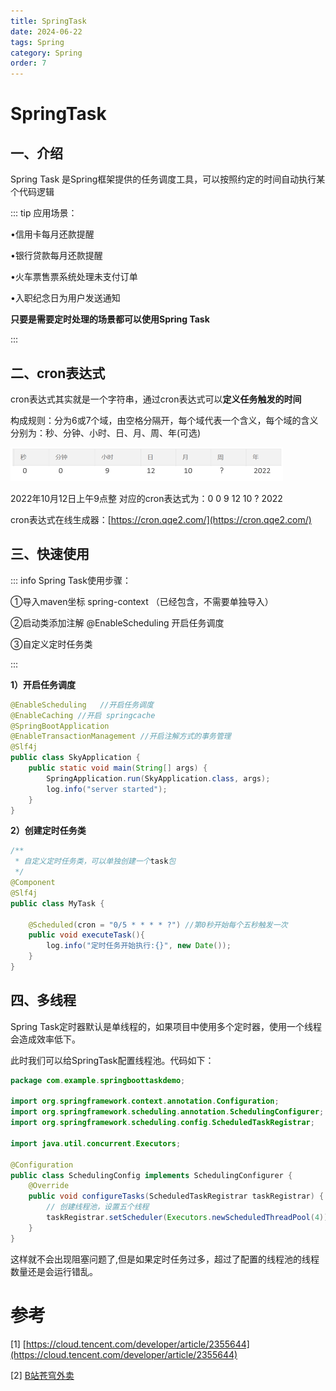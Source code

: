 ```yaml
---
title: SpringTask
date: 2024-06-22
tags: Spring
category: Spring
order: 7
---
```


<!--more--->

# SpringTask

## 一、介绍

Spring Task 是Spring框架提供的任务调度工具，可以按照约定的时间自动执行某个代码逻辑

::: tip  应用场景：

•信用卡每月还款提醒

•银行贷款每月还款提醒

•火车票售票系统处理未支付订单

•入职纪念日为用户发送通知

**只要是需要定时处理的场景都可以使用Spring Task**

:::

## 二、cron表达式

cron表达式其实就是一个字符串，通过cron表达式可以**定义任务触发的时间**

构成规则：分为6或7个域，由空格分隔开，每个域代表一个含义，每个域的含义分别为：秒、分钟、小时、日、月、周、年(可选)

![](/image\spring\spring2.png)

2022年10月12日上午9点整 对应的cron表达式为：0 0 9 12 10 ? 2022

cron表达式在线生成器：[https://cron.qqe2.com/](https://cron.qqe2.com/)

## 三、快速使用

::: info Spring Task使用步骤：

①导入maven坐标 spring-context （已经包含，不需要单独导入）

②启动类添加注解 @EnableScheduling 开启任务调度

③自定义定时任务类

:::

**1）开启任务调度**

```java
@EnableScheduling   //开启任务调度
@EnableCaching //开启 springcache
@SpringBootApplication
@EnableTransactionManagement //开启注解方式的事务管理
@Slf4j
public class SkyApplication {
    public static void main(String[] args) {
        SpringApplication.run(SkyApplication.class, args);
        log.info("server started");
    }
}
```

**2）创建定时任务类**

```java
/**
 * 自定义定时任务类，可以单独创建一个task包
 */
@Component
@Slf4j
public class MyTask {

    @Scheduled(cron = "0/5 * * * * ?") //第0秒开始每个五秒触发一次
    public void executeTask(){
        log.info("定时任务开始执行:{}", new Date());
    }
}
```

## 四、多线程

Spring Task定时器默认是单线程的，如果项目中使用多个定时器，使用一个线程会造成效率低下。

此时我们可以给SpringTask配置线程池。代码如下：

```java
package com.example.springboottaskdemo;

import org.springframework.context.annotation.Configuration;
import org.springframework.scheduling.annotation.SchedulingConfigurer;
import org.springframework.scheduling.config.ScheduledTaskRegistrar;

import java.util.concurrent.Executors;

@Configuration
public class SchedulingConfig implements SchedulingConfigurer {
    @Override
    public void configureTasks(ScheduledTaskRegistrar taskRegistrar) {
        // 创建线程池，设置五个线程
        taskRegistrar.setScheduler(Executors.newScheduledThreadPool(4));
    }
}
```

这样就不会出现阻塞问题了,但是如果定时任务过多，超过了配置的线程池的线程数量还是会运行错乱。

# 参考

[1] [https://cloud.tencent.com/developer/article/2355644](https://cloud.tencent.com/developer/article/2355644)

[2] [B站苍穹外卖](https://www.bilibili.com/video/BV1TP411v7v6?p=126&spm_id_from=pageDriver&vd_source=80162809c800d9d3f638b9ee4096e6d6)